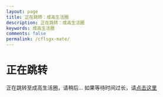 ```yaml
---
layout: page
title: 正在跳转：成高生活圈
description: 正在跳转：成高生活圈
keywords: 成高生活圈
comments: false
permalink: /cflsgx-mate/
---
```


# 正在跳转
正在跳转至成高生活圈，请稍后...
如果等待时间过长，请[点击这里](https://mate.cflsgx.top)

<meta http-equiv="refresh" content="1;url= https://mate.cflsgx.top ">
<script language="javascript"> location.replace(" https://mate.cflsgx.top ") </script>
